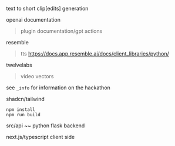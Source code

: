 text to short clip[edits] generation

openai documentation
 > plugin documentation/gpt actions

resemble
 > tts
 > https://docs.app.resemble.ai/docs/client_libraries/python/

twelvelabs
 > video vectors

see ```_info``` for information on the hackathon

shadcn/tailwind

```
npm install
npm run build
```
src/api ~~ python flask backend


next.js/typescript client side
